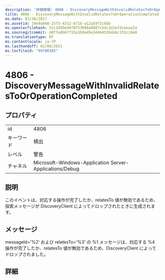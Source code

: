```yaml
---
description: '詳細情報: 4806 - DiscoveryMessageWithInvalidRelatesToOrOperationCompleted'
title: 4806 - DiscoveryMessageWithInvalidRelatesToOrOperationCompleted
ms.date: 03/30/2017
ms.assetid: 19e9a660-25f3-4332-b716-a12a59f2cbbb
ms.openlocfilehash: 51c1dd9e4478f53098a8087cb4c2e2efdceeaa2a
ms.sourcegitcommit: ddf7edb67715a5b9a45e3dd44536dabc153c1de0
ms.translationtype: HT
ms.contentlocale: ja-JP
ms.lasthandoff: 02/06/2021
ms.locfileid: "99788385"
---
```

# <a name="4806---discoverymessagewithinvalidrelatestooroperationcompleted"></a>4806 - DiscoveryMessageWithInvalidRelatesToOrOperationCompleted

## <a name="properties"></a>プロパティ  
  
|||  
|-|-|  
|id|4806|  
|キーワード|検出|  
|レベル|警告|  
|チャネル|Microsoft-Windows-Application Server-Applications/Debug|  
  
## <a name="description"></a>説明  

 このイベントは、対応する操作が完了したか、relatesTo 値が無効であるため、探索メッセージが DiscoveryClient によってドロップされたときに生成されます。  
  
## <a name="message"></a>メッセージ  

 messageId='%2' および relatesTo='%3' の %1 メッセージは、対応する %4 操作が完了したか、relatesTo 値が無効であるため、DiscoveryClient によってドロップされました。  
  
## <a name="details"></a>詳細
